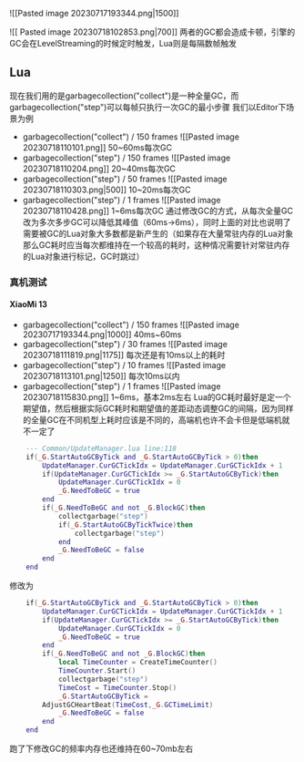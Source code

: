 ![[Pasted image 20230717193344.png|1500]]

![[ Pasted image 20230718102853.png|700]]
两者的GC都会造成卡顿，引擎的GC会在LevelStreaming的时候定时触发，Lua则是每隔数帧触发
## Lua
现在我们用的是garbagecollection("collect")是一种全量GC，而garbagecollection("step")可以每帧只执行一次GC的最小步骤
我们以Editor下场景为例
- garbagecollection("collect") / 150 frames
	![[Pasted image 20230718110101.png]]
	50~60ms每次GC
-  garbagecollection("step") / 150 frames
	![[Pasted image 20230718110204.png]]
	20~40ms每次GC
-  garbagecollection("step") / 50 frames
	![[Pasted image 20230718110303.png|500]]
	10~20ms每次GC
- garbagecollection("step") / 1 frames
	![[Pasted image 20230718110428.png]]
	1~6ms每次GC
通过修改GC的方式，从每次全量GC改为多次多步GC可以降低其峰值（60ms->6ms），同时上面的对比也说明了需要被GC的Lua对象大多数都是新产生的（如果存在大量常驻内存的Lua对象那么GC耗时应当每次都维持在一个较高的耗时，这种情况需要针对常驻内存的Lua对象进行标记，GC时跳过）
### 真机测试
#### XiaoMi 13
- garbagecollection("collect") / 150 frames
	![[Pasted image 20230717193344.png|1000]]
	40ms~60ms
- garbagecollection("step") / 30 frames
	![[Pasted image 20230718111819.png|1175]]
	每次还是有10ms以上的耗时
- garbagecollection("step") / 10 frames
	![[Pasted image 20230718113101.png|1250]]
	每次10ms以内
- garbagecollection("step") / 1 frames
	![[Pasted image 20230718115830.png]]
	1~6ms，基本2ms左右
Lua的GC耗时最好是定一个期望值，然后根据实际GC耗时和期望值的差距动态调整GC的间隔，因为同样的全量GC在不同机型上耗时应该是不同的，高端机也许不会卡但是低端机就不一定了
``` lua TI:"Lua GC" HL:""
    --- Common/UpdateManager.lua line:118
    if(_G.StartAutoGCByTick and _G.StartAutoGCByTick > 0)then
        UpdateManager.CurGCTickIdx = UpdateManager.CurGCTickIdx + 1
        if(UpdateManager.CurGCTickIdx >= _G.StartAutoGCByTick)then
            UpdateManager.CurGCTickIdx = 0
            _G.NeedToBeGC = true
        end
        if(_G.NeedToBeGC and not _G.BlockGC)then
            collectgarbage("step")
            if(_G.StartAutoGCByTickTwice)then
                collectgarbage("step")
            end
            _G.NeedToBeGC = false
        end
    end
```
修改为
```lua HL:"8,9,11,12"
    if(_G.StartAutoGCByTick and _G.StartAutoGCByTick > 0)then
        UpdateManager.CurGCTickIdx = UpdateManager.CurGCTickIdx + 1
        if(UpdateManager.CurGCTickIdx >= _G.StartAutoGCByTick)then
            UpdateManager.CurGCTickIdx = 0
            _G.NeedToBeGC = true
        end
        if(_G.NeedToBeGC and not _G.BlockGC)then
	        local TimeCounter = CreateTimeCounter()
	        TimeCounter.Start()
            collectgarbage("step")
            TimeCost = TimeCounter.Stop()
            _G.StartAutoGCByTick =
        AdjustGCHeartBeat(TimeCost,_G.GCTimeLimit)
            _G.NeedToBeGC = false
        end
    end
```
跑了下修改GC的频率内存也还维持在60~70mb左右
